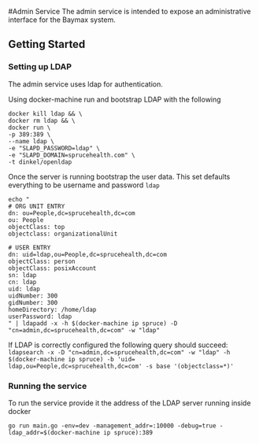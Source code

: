 #Admin Service
The admin service is intended to expose an administrative interface for the Baymax system.

## Getting Started
### Setting up LDAP
The admin service uses ldap for authentication.

Using docker-machine run and bootstrap LDAP with the following

```
docker kill ldap && \
docker rm ldap && \
docker run \
-p 389:389 \
--name ldap \
-e "SLAPD_PASSWORD=ldap" \
-e "SLAPD_DOMAIN=sprucehealth.com" \
-t dinkel/openldap
```

Once the server is running bootstrap the user data. This set defaults everything to be username and password `ldap`

```
echo "
# ORG UNIT ENTRY
dn: ou=People,dc=sprucehealth,dc=com
ou: People
objectClass: top
objectclass: organizationalUnit

# USER ENTRY
dn: uid=ldap,ou=People,dc=sprucehealth,dc=com
objectClass: person
objectClass: posixAccount
sn: ldap
cn: ldap
uid: ldap
uidNumber: 300
gidNumber: 300
homeDirectory: /home/ldap
userPassword: ldap
" | ldapadd -x -h $(docker-machine ip spruce) -D "cn=admin,dc=sprucehealth,dc=com" -w "ldap"
```

If LDAP is correctly configured the following query should succeed: `ldapsearch -x -D "cn=admin,dc=sprucehealth,dc=com" -w "ldap" -h $(docker-machine ip spruce) -b 'uid= ldap,ou=People,dc=sprucehealth,dc=com' -s base '(objectclass=*)'`

### Running the service
To run the service provide it the address of the LDAP server running inside docker

`go run main.go -env=dev -management_addr=:10000 -debug=true -ldap_addr=$(docker-machine ip spruce):389`